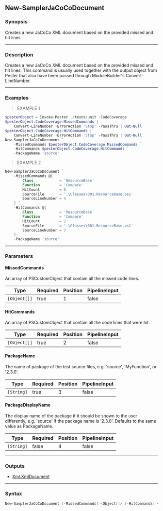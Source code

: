New-SamplerJaCoCoDocument
-------------------------

### Synopsis
Creates a new JaCoCo XML document based on the provided missed and hit
lines.

---

### Description

Creates a new JaCoCo XML document based on the provided missed and hit
lines. This command is usually used together with the output object from
Pester that also have been passed through ModuleBuilder's Convert-LineNumber.

---

### Examples
> EXAMPLE 1

```PowerShell
$pesterObject = Invoke-Pester ./tests/unit -CodeCoverage
$pesterObject.CodeCoverage.MissedCommands |
    Convert-LineNumber -ErrorAction 'Stop' -PassThru | Out-Null
$pesterObject.CodeCoverage.HitCommands |
    Convert-LineNumber -ErrorAction 'Stop' -PassThru | Out-Null
New-SamplerJaCoCoDocument `
    -MissedCommands $pesterObject.CodeCoverage.MissedCommands `
    -HitCommands $pesterObject.CodeCoverage.HitCommands `
    -PackageName 'source'
```
> EXAMPLE 2

```PowerShell
New-SamplerJaCoCoDocument `
    -MissedCommands @{
        Class            = 'ResourceBase'
        Function         = 'Compare'
        HitCount         = 0
        SourceFile       = '.\Classes\001.ResourceBase.ps1'
        SourceLineNumber = 4
    } `
    -HitCommands @{
        Class            = 'ResourceBase'
        Function         = 'Compare'
        HitCount         = 2
        SourceFile       = '.\Classes\001.ResourceBase.ps1'
        SourceLineNumber = 3
    } `
    -PackageName 'source'
```

---

### Parameters
#### **MissedCommands**
An array of PSCustomObject that contain all the missed code lines.

|Type        |Required|Position|PipelineInput|
|------------|--------|--------|-------------|
|`[Object[]]`|true    |1       |false        |

#### **HitCommands**
An array of PSCustomObject that contain all the code lines that were hit.

|Type        |Required|Position|PipelineInput|
|------------|--------|--------|-------------|
|`[Object[]]`|true    |2       |false        |

#### **PackageName**
The name of package of the test source files, e.g. 'source', 'MyFunction',
or '2.3.0'.

|Type      |Required|Position|PipelineInput|
|----------|--------|--------|-------------|
|`[String]`|true    |3       |false        |

#### **PackageDisplayName**
The display name of the package if it should be shown to the user differently,
e.g. 'source' if the package name is '2.3.0'. Defaults to the same value as
PackageName.

|Type      |Required|Position|PipelineInput|
|----------|--------|--------|-------------|
|`[String]`|false   |4       |false        |

---

### Outputs
* [Xml.XmlDocument](https://learn.microsoft.com/en-us/dotnet/api/System.Xml.XmlDocument)

---

### Syntax
```PowerShell
New-SamplerJaCoCoDocument [-MissedCommands] <Object[]> [-HitCommands] <Object[]> [-PackageName] <String> [[-PackageDisplayName] <String>] [<CommonParameters>]
```
